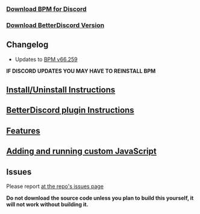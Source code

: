 ### [Download BPM for Discord](https://github.com/ByzantineFailure/BPM-for-Discord/releases/download/discord-v0.9.1-beta/BPM.for.Discord.discord-v0.9.1-beta.7z)
### [Download BetterDiscord Version](https://github.com/ByzantineFailure/BPM-for-Discord/releases/download/discord-v0.9.1-beta/betterDiscord-bpm.plugin.js)

## Changelog

* Updates to [BPM v66.259](https://www.reddit.com/r/betterponymotes/comments/6b2if0/betterponymotes_v66259_20170513)

**IF DISCORD UPDATES YOU MAY HAVE TO REINSTALL BPM**

## [Install/Uninstall Instructions](https://github.com/ByzantineFailure/BPM-for-Discord/blob/discord-v0.9.1-beta/discord/INSTALLATION.md)

## [BetterDiscord plugin Instructions](https://github.com/ByzantineFailure/BPM-for-Discord/blob/discord-v0.9.1-beta/discord/BETTERDISCORD.md)

## [Features](https://github.com/ByzantineFailure/BPM-for-Discord/blob/discord-v0.9.1-beta/discord/FEATURES.md)

## [Adding and running custom JavaScript](https://github.com/ByzantineFailure/BPM-for-Discord/blob/discord-v0.9.1-beta/discord/CUSTOMJS.md)

## Issues
Please report [at the repo's issues page](https://github.com/ByzantineFailure/bpm/issues)

**Do not download the source code unless you plan to build this yourself, it will not work without building it.**
